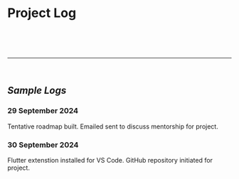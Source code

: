 # Project Log 



<br><br><br> 
- - - - - - - - - - - - - - - - - - - - 
<br>

## *Sample Logs*

### 29 September 2024 
Tentative roadmap built. 
Emailed sent to discuss mentorship for project. 

### 30 September 2024 
Flutter extenstion installed for VS Code. 
GitHub repository initiated for project. 
